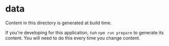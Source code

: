 # data

Content in this directory is generated at build time.

If you're developing for this application, run `npm run prepare` to generate its content. You will need to do this every time you change content.
